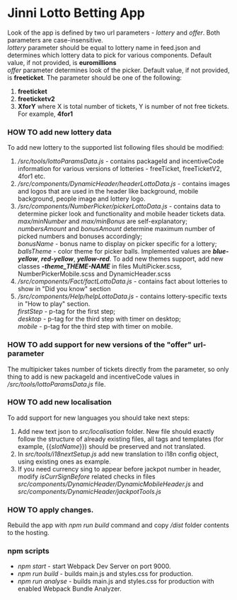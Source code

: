 # Jinni Lotto Betting App

Look of the app is defined by two url parameters - *lottery* and *offer*. Both parameters are case-insensitive.<br>
*lottery* parameter should be equal to lottery name in feed.json and determines which lottery data to pick for various components.
Default value, if not provided, is **euromillions**<br>
*offer* parameter determines look of the picker. Default value, if not provided, is **freeticket**. The parameter should be one of the following:
1. **freeticket**
2. **freeticketv2**
3. **XforY** where X is total number of tickets, Y is number of not free tickets. For example, **4for1** <br>

### HOW TO add new lottery data
To add new lottery to the supported list following files should be modified:<br>
1. */src/tools/lottoParamsData.js* - contains packageId and incentiveCode information for various versions of lotteries - freeTicket, freeTicketV2, 4for1 etc.
2. */src/components/DynamicHeader/headerLottoData.js* - contains images and logos that are used in the header like background, mobile background, people image and lottery logo.
3. */src/components/NumberPicker/pickerLottoData.js* - contains data to determine picker look and functionality and mobile header tickets data. <br>
*max/minNumber* and *max/minBonus* are self-explanatory;<br> *numbersAmount* and *bonusAmount* determine maximum number of picked numbers and bonuses accordingly;<br>
*bonusName* - bonus name to display on picker specific for a lottery;<br>
*ballsTheme* - color theme for picker balls. Implemented values are ***blue-yellow***, ***red-yellow***, ***yellow-red***. To add new themes support, add new classes ***-theme_THEME-NAME*** in files MultiPicker.scss, NumberPickerMobile.scss and DynamicHeader.scss<br>
4. */src/components/Fact/factLottoData.js* - contains fact about lotteries to show in "Did you know" section
5. */src/components/Help/helpLottoData.js* - contains lottery-specific texts in "How to play" section. <br> 
*firstStep* - p-tag for the first step;<br>
*desktop* - p-tag for the third step with timer on desktop;<br>
*mobile* - p-tag for the third step with timer on mobile.

### HOW TO add support for new versions of the "offer" url-parameter
The multipicker takes number of tickets directly from the parameter, so only thing to add is new packageId and incentiveCode values in */src/tools/lottoParamsData.js* file.

### HOW TO add new localisation
To add support for new languages you should take next steps:
1. Add new text json to *src/localisation* folder. New file should exactly follow the structure of already existing files, all tags and templates (for example, {{*slotName*}}) should be preserved and not translated.
2. In *src/tools/i18nextSetup.js* add new translation to i18n config object, using existing ones as example.
3. If you need currency sing to appear before jackpot number in header, modify *isCurrSignBefore* related checks in files *src/components/DynamicHeader/DynamicMobileHeader.js* and *src/components/DynamicHeader/jackpotTools.js*

### HOW TO apply changes.
Rebuild the app with _npm run build_ command and copy */dist* folder contents to the hosting. 

### npm scripts
- _npm start_ - start Webpack Dev Server on port 9000.
- _npm run build_ - builds main.js and styles.css for production.
- _npm run analyse_ - builds main.js and styles.css for production with enabled Webpack Bundle Analyzer.